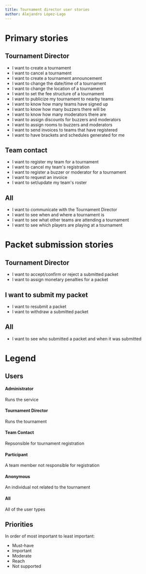 ```yaml
---
title: Tournament director user stories
author: Alejandro López-Lago
---
```


# Primary stories
## Tournament Director
- I want to create a tournament
- I want to cancel a tournament
- I want to create a tournament announcement
- I want to change the date/time of a tournament
- I want to change the location of a tournament
- I want to set the fee structure of a tournament
- I want to publicize my tournament to nearby teams
- I want to know how many teams have signed up
- I want to know how many buzzers there will be
- I want to know how many moderators there are
- I want to assign discounts for buzzers and moderators
- I want to assign rooms to buzzers and moderators
- I want to send invoices to teams that have registered
- I want to have brackets and schedules generated for me

## Team contact
- I want to register my team for a tournament
- I want to cancel my team's registration
- I want to register a buzzer or moderator for a tournament
- I want to request an invoice
- I want to set/update my team's roster

## All
- I want to communicate with the Tournament Director
- I want to see when and where a tournament is
- I want to see what other teams are attending a tournament
- I want to see which players are playing at a tournament

# Packet submission stories
## Tournament Director
- I want to accept/confirm or reject a submitted packet
- I want to assign monetary penalties for a packet

## I want to submit my packet
- I want to resubmit a packet
- I want to withdraw a submitted packet

## All
- I want to see who submitted a packet and when it was submitted

# Legend
## Users

#### Administrator
Runs the service

#### Tournament Director
Runs the tournament

#### Team Contact
Repsonsible for tournament registration

#### Participant
A team member not responsible for registration

#### Anonymous
An individual not related to the tournament

#### All
All of the user types

## Priorities
In order of most important to least important:

- Must-have
- Important
- Moderate
- Reach
- Not supported
